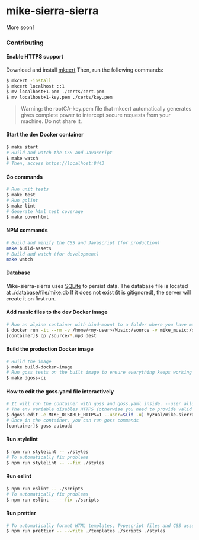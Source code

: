# mike-sierra-sierra

More soon!

### Contributing

#### Enable HTTPS support

Download and install [mkcert](https://github.com/FiloSottile/mkcert#installation)
Then, run the following commands:

```sh
$ mkcert -install
$ mkcert localhost ::1
$ mv localhost+1.pem ./certs/cert.pem
$ mv localhost+1-key.pem ./certs/key.pem
```

> Warning: the rootCA-key.pem file that mkcert automatically generates gives complete power to intercept secure requests from your machine. Do not share it.

#### Start the dev Docker container

```sh
$ make start
# Build and watch the CSS and Javascript
$ make watch
# Then, access https://localhost:8443
```

#### Go commands

```sh
# Run unit tests
$ make test
# Run golint
$ make lint
# Generate html test coverage
$ make coverhtml
```

#### NPM commands

```sh
# Build and minify the CSS and Javascript (for production)
make build-assets
# Build and watch (for development)
make watch
```

#### Database

Mike-sierra-sierra uses [SQLite](https://www.sqlite.org) to persist data.
The database file is located at ./database/file/mike.db
If it does not exist (it is gitignored), the server will create it on first run.

#### Add music files to the dev Docker image

```sh
# Run an alpine container with bind-mount to a folder where you have music (on your host)
$ docker run -it --rm -v /home/<my-user>/Music:/source -v mike_music:/dest alpine ash
[container]$ cp /source/*.mp3 dest
```

#### Build the production Docker image

```sh
# Build the image
$ make build-docker-image
# Run goss tests on the built image to ensure everything keeps working
$ make dgoss-ci
```

#### How to edit the goss.yaml file interactively

```sh
# It will run the container with goss and goss.yaml inside. --user allows you to edit the goss.yaml file.
# The env variable disables HTTPS (otherwise you need to provide valid cert and key)
$ dgoss edit -e MIKE_DISABLE_HTTPS=1 --user=$(id -u) hyzual/mike-sierra-sierra
# Once in the container, you can run goss commands
[container]$ goss autoadd
```

#### Run stylelint

```sh
$ npm run stylelint -- ./styles
# To automatically fix problems
$ npm run stylelint -- --fix ./styles
```

#### Run eslint

```sh
$ npm run eslint -- ./scripts
# To automatically fix problems
$ npm run eslint -- --fix ./scripts
```

#### Run prettier

```sh
# To automatically format HTML templates, Typescript files and CSS assets
$ npm run prettier -- --write ./templates ./scripts ./styles
```
